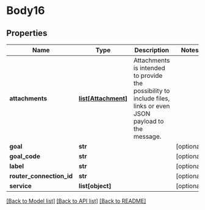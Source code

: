 # Body16

## Properties
Name | Type | Description | Notes
------------ | ------------- | ------------- | -------------
**attachments** | [**list[Attachment]**](Attachment.md) | Attachments is intended to provide the possibility to include files, links or even JSON payload to the message. | 
**goal** | **str** |  | [optional] 
**goal_code** | **str** |  | [optional] 
**label** | **str** |  | [optional] 
**router_connection_id** | **str** |  | [optional] 
**service** | **list[object]** |  | [optional] 

[[Back to Model list]](../README.md#documentation-for-models) [[Back to API list]](../README.md#documentation-for-api-endpoints) [[Back to README]](../README.md)


